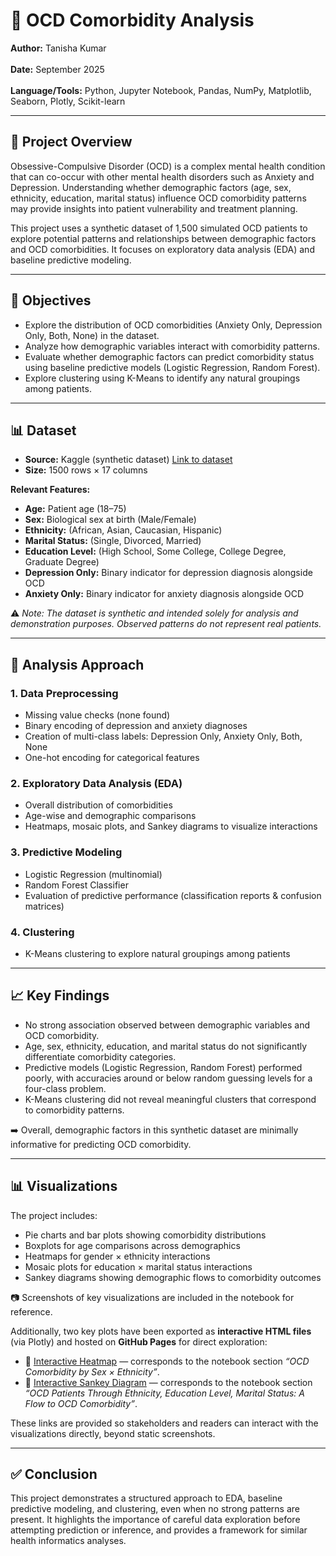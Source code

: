 # 🧠 OCD Comorbidity Analysis  

**Author:** Tanisha Kumar<br>  
**Date:** September 2025<br>  
**Language/Tools:** Python, Jupyter Notebook, Pandas, NumPy, Matplotlib, Seaborn, Plotly, Scikit-learn  

---

## 📌 Project Overview  

Obsessive-Compulsive Disorder (OCD) is a complex mental health condition that can co-occur with other mental health disorders such as Anxiety and Depression. Understanding whether demographic factors (age, sex, ethnicity, education, marital status) influence OCD comorbidity patterns may provide insights into patient vulnerability and treatment planning.  

This project uses a synthetic dataset of 1,500 simulated OCD patients to explore potential patterns and relationships between demographic factors and OCD comorbidities. It focuses on exploratory data analysis (EDA) and baseline predictive modeling.  

---

## 🎯 Objectives  

- Explore the distribution of OCD comorbidities (Anxiety Only, Depression Only, Both, None) in the dataset.  
- Analyze how demographic variables interact with comorbidity patterns.  
- Evaluate whether demographic factors can predict comorbidity status using baseline predictive models (Logistic Regression, Random Forest).  
- Explore clustering using K-Means to identify any natural groupings among patients.  

---

## 📊 Dataset  

- **Source:** Kaggle (synthetic dataset) [Link to dataset](https://www.kaggle.com/datasets/ohinhaque/ocd-patient-dataset-demographics-and-clinical-data)  
- **Size:** 1500 rows × 17 columns  

**Relevant Features:**  
- **Age:** Patient age (18–75)  
- **Sex:** Biological sex at birth (Male/Female)  
- **Ethnicity:** (African, Asian, Caucasian, Hispanic)  
- **Marital Status:** (Single, Divorced, Married)  
- **Education Level:** (High School, Some College, College Degree, Graduate Degree)  
- **Depression Only:** Binary indicator for depression diagnosis alongside OCD  
- **Anxiety Only:** Binary indicator for anxiety diagnosis alongside OCD  

⚠️ *Note: The dataset is synthetic and intended solely for analysis and demonstration purposes. Observed patterns do not represent real patients.*  

---

## 🔎 Analysis Approach  

### 1. Data Preprocessing  
- Missing value checks (none found)  
- Binary encoding of depression and anxiety diagnoses  
- Creation of multi-class labels: Depression Only, Anxiety Only, Both, None  
- One-hot encoding for categorical features  

### 2. Exploratory Data Analysis (EDA)  
- Overall distribution of comorbidities  
- Age-wise and demographic comparisons  
- Heatmaps, mosaic plots, and Sankey diagrams to visualize interactions  

### 3. Predictive Modeling  
- Logistic Regression (multinomial)  
- Random Forest Classifier  
- Evaluation of predictive performance (classification reports & confusion matrices)  

### 4. Clustering  
- K-Means clustering to explore natural groupings among patients  

---

## 📈 Key Findings  

- No strong association observed between demographic variables and OCD comorbidity.  
- Age, sex, ethnicity, education, and marital status do not significantly differentiate comorbidity categories.  
- Predictive models (Logistic Regression, Random Forest) performed poorly, with accuracies around or below random guessing levels for a four-class problem.  
- K-Means clustering did not reveal meaningful clusters that correspond to comorbidity patterns.  

➡️ Overall, demographic factors in this synthetic dataset are minimally informative for predicting OCD comorbidity.  

---

## 📊 Visualizations  

The project includes:  
- Pie charts and bar plots showing comorbidity distributions  
- Boxplots for age comparisons across demographics  
- Heatmaps for gender × ethnicity interactions  
- Mosaic plots for education × marital status interactions  
- Sankey diagrams showing demographic flows to comorbidity outcomes  

📷 Screenshots of key visualizations are included in the notebook for reference.  

Additionally, two key plots have been exported as **interactive HTML files** (via Plotly) and hosted on **GitHub Pages** for direct exploration:  
- 🔗 [Interactive Heatmap](https://tanishakr07.github.io/ocd-comorbidity-analysis/heatmap.html) — corresponds to the notebook section *“OCD Comorbidity by Sex × Ethnicity”*.  
- 🔗 [Interactive Sankey Diagram](https://tanishakr07.github.io/ocd-comorbidity-analysis/sankey.html) — corresponds to the notebook section *“OCD Patients Through Ethnicity, Education Level, Marital Status: A Flow to OCD Comorbidity”*.  

These links are provided so stakeholders and readers can interact with the visualizations directly, beyond static screenshots.  

---

## ✅ Conclusion  

This project demonstrates a structured approach to EDA, baseline predictive modeling, and clustering, even when no strong patterns are present. It highlights the importance of careful data exploration before attempting prediction or inference, and provides a framework for similar health informatics analyses.  

